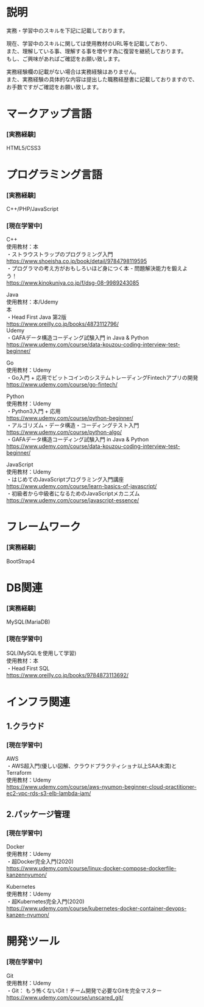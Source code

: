 # 説明
実務・学習中のスキルを下記に記載しております。<br>

現在、学習中のスキルに関しては使用教材のURL等を記載しており、<br>
また、理解している事、理解する事を増やす為に復習を継続しております。<br>
もし、ご興味があればご確認をお願い致します。

実務経験欄の記載がない場合は実務経験はありません。<br>
また、実務経験の具体的な内容は提出した職務経歴書に記載しておりますので、<br>
お手数ですがご確認をお願い致します。<br>

# マークアップ言語
### [実務経験]
HTML5/CSS3
# プログラミング言語
### [実務経験]
C++/PHP/JavaScript
### [現在学習中]
C++<br>
使用教材：本<br>
・ストラウストラップのプログラミング入門<br>
  https://www.shoeisha.co.jp/book/detail/9784798119595<br>
・プログラマの考え方がおもしろいほど身につく本 - 問題解決能力を鍛えよう！<br>
  https://www.kinokuniya.co.jp/f/dsg-08-9989243085

Java<br>
使用教材：本/Udemy<br>
本<br>
・Head First Java 第2版<br>
https://www.oreilly.co.jp/books/4873112796/<br>
Udemy<br>
・GAFAデータ構造コーディング試験入門 in Java & Python<br>
 https://www.udemy.com/course/data-kouzou-coding-interview-test-beginner/

Go<br>
使用教材：Udemy<br>
・Go入門 + 応用でビットコインのシステムトレーディングFintechアプリの開発<br>
  https://www.udemy.com/course/go-fintech/

Python<br>
使用教材：Udemy<br>
・Python3入門 + 応用<br>
  https://www.udemy.com/course/python-beginner/<br>
・アルゴリズム・データ構造・コーディングテスト入門<br>
  https://www.udemy.com/course/python-algo/<br>
・GAFAデータ構造コーディング試験入門 in Java & Python<br>
  https://www.udemy.com/course/data-kouzou-coding-interview-test-beginner/

JavaScript<br>
使用教材：Udemy<br>
・はじめてのJavaScriptプログラミング入門講座<br>
  https://www.udemy.com/course/learn-basics-of-javascript/<br>
・初級者から中級者になるためのJavaScriptメカニズム<br>
  https://www.udemy.com/course/javascript-essence/

# フレームワーク
### [実務経験]
BootStrap4

# DB関連
### [実務経験]
MySQL(MariaDB)
### [現在学習中]
SQL(MySQLを使用して学習)<br>
使用教材：本<br>
・Head First SQL<br>
  https://www.oreilly.co.jp/books/9784873113692/

# インフラ関連
## 1.クラウド<br>
### [現在学習中]
AWS<br>
・AWS超入門(優しい図解、クラウドプラクティショナ以上SAA未満)とTerraform<br>
使用教材：Udemy<br>
  https://www.udemy.com/course/aws-nyumon-beginner-cloud-practitioner-ec2-vpc-rds-s3-elb-lambda-iam/

## 2.パッケージ管理
### [現在学習中]
Docker<br>
使用教材：Udemy<br>
・超Docker完全入門(2020)<br>
  https://www.udemy.com/course/linux-docker-compose-dockerfile-kanzennyumon/

Kubernetes<br>
使用教材：Udemy<br>
・超Kubernetes完全入門(2020)<br>
  https://www.udemy.com/course/kubernetes-docker-container-devops-kanzen-nyumon/

# 開発ツール
### [現在学習中]
Git<br>
使用教材：Udemy<br>
・Git： もう怖くないGit！チーム開発で必要なGitを完全マスター<br>
  https://www.udemy.com/course/unscared_git/

